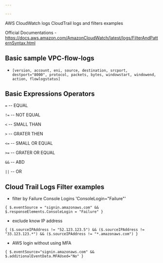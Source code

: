 ```yaml
---

---
```


AWS CloudWatch logs CloudTrail logs and filters examples


Official Documentations - <https://docs.aws.amazon.com/AmazonCloudWatch/latest/logs/FilterAndPatternSyntax.html>

## Basic sample VPC-flow-logs

- `[version, account, eni, source, destination, srcport, destport="8000", protocol, packets, bytes, windowstart, windowend, action, flowlogstatus]`

## Basic Expressions Operators

`=`     -- EQUAL

`!=`    -- NOT EQUAL

`<`     -- SMALL THAN

`>`     -- GRATER THEN

`<=`    -- SMALL OR EQUAL

`>=`    -- GRATER OR EQUAL

`&&`    -- ABD

`||`    -- OR

## Cloud Trail Logs Filter examples

- filter by Failure Console Logins  'ConsoleLogin="Failure"'

`{ $.eventSource = "signin.amazonaws.com" && $.responseElements.ConsoleLogin = "Failure" }`

- exclude know IP address

`{ ($.sourceIPAddress != "52.123.123.5") && ($.sourceIPAddress != "33.123.123.*") && ($.sourceIPAddress != "*.amazonaws.com") }`

- AWS login without using MFA

`{ $.eventSource="signin.amazonaws.com" && $.additionalEventData.MFAUsed="No" }`
